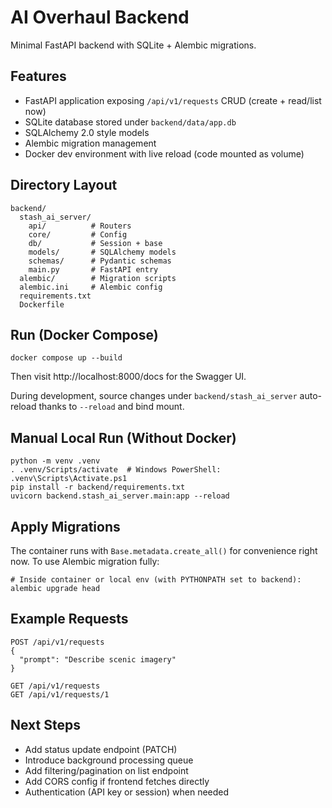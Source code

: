# AI Overhaul Backend

Minimal FastAPI backend with SQLite + Alembic migrations.

## Features
- FastAPI application exposing `/api/v1/requests` CRUD (create + read/list now)
- SQLite database stored under `backend/data/app.db`
- SQLAlchemy 2.0 style models
- Alembic migration management
- Docker dev environment with live reload (code mounted as volume)

## Directory Layout
```
backend/
  stash_ai_server/
    api/          # Routers
    core/         # Config
    db/           # Session + base
    models/       # SQLAlchemy models
    schemas/      # Pydantic schemas
    main.py       # FastAPI entry
  alembic/        # Migration scripts
  alembic.ini     # Alembic config
  requirements.txt
  Dockerfile
```

## Run (Docker Compose)
```
docker compose up --build
```
Then visit http://localhost:8000/docs for the Swagger UI.

During development, source changes under `backend/stash_ai_server` auto-reload thanks to `--reload` and bind mount.

## Manual Local Run (Without Docker)
```
python -m venv .venv
. .venv/Scripts/activate  # Windows PowerShell: .venv\Scripts\Activate.ps1
pip install -r backend/requirements.txt
uvicorn backend.stash_ai_server.main:app --reload
```

## Apply Migrations
The container runs with `Base.metadata.create_all()` for convenience right now. To use Alembic migration fully:
```
# Inside container or local env (with PYTHONPATH set to backend):
alembic upgrade head
```

## Example Requests
```
POST /api/v1/requests
{
  "prompt": "Describe scenic imagery"
}

GET /api/v1/requests
GET /api/v1/requests/1
```

## Next Steps
- Add status update endpoint (PATCH)
- Introduce background processing queue
- Add filtering/pagination on list endpoint
- Add CORS config if frontend fetches directly
- Authentication (API key or session) when needed
